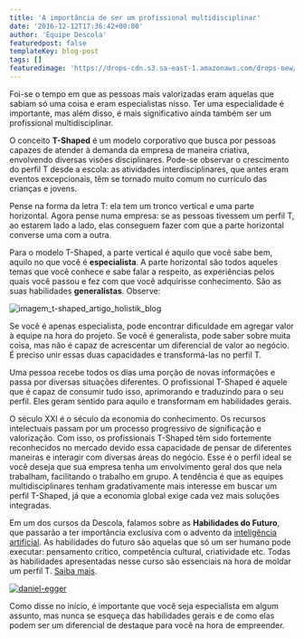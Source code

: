```yaml
---
title: 'A importância de ser um profissional multidisciplinar'
date: '2016-12-12T17:36:42+00:00'
author: 'Equipe Descola'
featuredpost: false
templateKey: blog-post
tags: []
featuredimage: 'https://drops-cdn.s3.sa-east-1.amazonaws.com/drops-new/wp-content/uploads/2016/12/12170928/t-shaped1-150x150.jpg'
---
```

Foi-se o tempo em que as pessoas mais valorizadas eram aquelas que sabiam só uma coisa e eram especialistas nisso. Ter uma especialidade é importante, mas além disso, é mais significativo ainda também ser um profissional multidisciplinar.

O conceito **T-Shaped** é um modelo corporativo que busca por pessoas capazes de atender à demanda da empresa de maneira criativa, envolvendo diversas visões disciplinares. Pode-se observar o crescimento do perfil T desde a escola: as atividades interdisciplinares, que antes eram eventos excepcionais, têm se tornado muito comum no currículo das crianças e jovens.

Pense na forma da letra T: ela tem um tronco vertical e uma parte horizontal. Agora pense numa empresa: se as pessoas tivessem um perfil T, ao estarem lado a lado, elas conseguem fazer com que a parte horizontal converse uma com a outra.

Para o modelo T-Shaped, a parte vertical é aquilo que você sabe bem, aquilo no que você é **especialista**. A parte horizontal são todos aqueles temas que você conhece e sabe falar a respeito, as experiências pelos quais você passou e fez com que você adquirisse conhecimento. São as suas habilidades **generalistas**. Observe:

![imagem_t-shaped_artigo_holistik_blog](https://descola.org/drops/wp-content/uploads/2016/12/imagem_t-shaped_artigo_holistik_blog.jpg)

Se você é apenas especialista, pode encontrar dificuldade em agregar valor à equipe na hora do projeto. Se você é generalista, pode saber sobre muita coisa, mas não é capaz de acrescentar um diferencial de valor ao negócio. É preciso unir essas duas capacidades e transformá-las no perfil T.

Uma pessoa recebe todos os dias uma porção de novas informações e passa por diversas situações diferentes. O profissional T-Shaped é aquele que é capaz de consumir tudo isso, aprimorando e traduzindo para o seu perfil. Eles geram sentido para aquilo e transformam em habilidades gerais.

O século XXI é o século da economia do conhecimento. Os recursos intelectuais passam por um processo progressivo de significação e valorização. Com isso, os profissionais T-Shaped têm sido fortemente reconhecidos no mercado devido essa capacidade de pensar de diferentes maneiras e interagir com diversas áreas do negócio. Esse é o perfil ideal se você deseja que sua empresa tenha um envolvimento geral dos que nela trabalham, facilitando o trabalho em grupo. A tendência é que as equipes multidisciplinares tenham gradativamente mais interesse em buscar um perfil T-Shaped, já que a economia global exige cada vez mais soluções integradas.

Em um dos cursos da Descola, falamos sobre as **Habilidades do Futuro**, que passarão a ter importância exclusiva com o advento da [inteligência artificial](https://descola.org/drops/homens-x-maquinas-voce-esta-preparado/). As habilidades do futuro são aquelas que só um ser humano pode executar: pensamento crítico, competência cultural, criatividade etc. Todas as habilidades apresentadas nesse curso são essenciais na hora de moldar um perfil T. [Saiba mais](https://descola.org/curso/habilidades-do-futuro).

[![daniel-egger](https://descola.org/drops/wp-content/uploads/2016/12/daniel-egger-1024x465.png)](https://descola.org/curso/habilidades-do-futuro)

Como disse no início, é importante que você seja especialista em algum assunto, mas nunca se esqueça das habilidades gerais e de como elas podem ser um diferencial de destaque para você na hora de empreender.